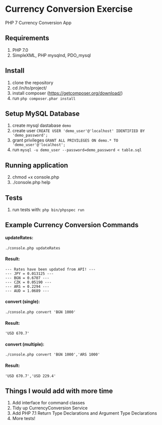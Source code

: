 # Currency Conversion Exercise
PHP 7 Currency Conversion App

## Requirements
1. PHP 7.0
1. SimpleXML, PHP mysqlnd, PDO_mysql

## Install
1. clone the repository
2. cd /in/to/project/
3. install composer (https://getcomposer.org/download/)
4. run ```php composer.phar install```

## Setup MySQL Database
1. create mysql dastabase ```demo```
2. create user ```CREATE USER 'demo_user'@'localhost' IDENTIFIED BY 'demo_password';```
3. grant privileges ```GRANT ALL PRIVILEGES ON demo.* TO 'demo_user'@'localhost';```
3. run ```mysql -u demo_user --password=demo_password < table.sql```

## Running application
2. chmod +x console.php
3. ./console.php help

## Tests
1. run tests with: ```php bin/phpspec run```


## Example Currency Conversion Commands
#### updateRates:
```
./console.php updateRates
```

#### Result:
```
--- Rates have been updated from API! ---
--- JPY = 0.013125 ---
--- BGN = 0.6707 ---
--- CZK = 0.05190 ---
--- ARS = 0.2294 ---
--- AUD = 1.0689 ---

```

#### convert (single):
```
./console.php convert 'BGN 1000'
```

#### Result:
```
'USD 670.7'

```

#### convert (multiple):
```
./console.php convert 'BGN 1000','ARS 1000'
```

#### Result:
```
'USD 670.7','USD 229.4'

```

## Things I would add with more time
1. Add interface for command classes
2. Tidy up CurrencyConversion Service
3. Add PHP 7.1 Return Type Declarations and Argument Type Declarations 
4. More tests!

